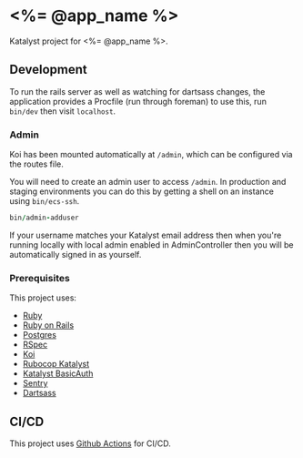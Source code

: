 # <%= @app_name %>

Katalyst project for <%= @app_name %>.

## Development

To run the rails server as well as watching for dartsass changes, the
application provides a Procfile (run through foreman) to use this, run `bin/dev`
then visit `localhost`.

### Admin

Koi has been mounted automatically at `/admin`, which can be configured via the
routes file.

You will need to create an admin user to access `/admin`. In
production and staging environments you can do this by getting a shell on an
instance using `bin/ecs-ssh`.

```ruby
bin/admin-adduser
```

If your username matches your Katalyst email address then when you're running
locally with local admin enabled in AdminController then you will be
automatically signed in as yourself. 

### Prerequisites

This project uses:

  - [Ruby](https://www.ruby-lang.org/)
  - [Ruby on Rails](https://rubyonrails.org/)
  - [Postgres](https://www.postgresql.org/)
  - [RSpec](https://github.com/rspec/rspec-rails)
  - [Koi](https://github.com/katalyst/koi)
  - [Rubocop Katalyst](https://github.com/katalyst/rubocop-katalyst)
  - [Katalyst BasicAuth](https://github.com/katalyst/katalyst-basic-auth)
  - [Sentry](https://sentry.io)
  - [Dartsass](https://github.com/rails/dartsass-rails)

## CI/CD

This project uses [Github Actions](https://github.com/features/actions) for CI/CD.
